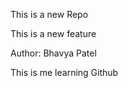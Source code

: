 <p>This is a new Repo </p>
<p>This is a new feature</p>
<p>Author: Bhavya Patel </p>
<p>This is me learning Github </p>
